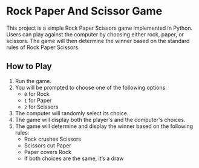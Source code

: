 # Rock Paper And Scissor Game

This project is a simple Rock Paper Scissors game implemented in Python. Users can play against the computer by choosing either rock, paper, or scissors. The game will then determine the winner based on the standard rules of Rock Paper Scissors.

## How to Play

1. Run the game.
2. You will be prompted to choose one of the following options:
   - `0` for Rock
   - `1` for Paper
   - `2` for Scissors
3. The computer will randomly select its choice.
4. The game will display both the player's and the computer's choices.
5. The game will determine and display the winner based on the following rules:
   - Rock crushes Scissors
   - Scissors cut Paper
   - Paper covers Rock
   - If both choices are the same, it’s a draw
